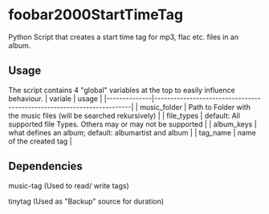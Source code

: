 # foobar2000StartTimeTag
Python Script that creates a start time tag for mp3, flac etc. files in an album.

## Usage
The script contains 4 "global" variables at the top to easily influence behaviour.
| variale      | usage                                                                 |
|--------------|-----------------------------------------------------------------------|
| music_folder | Path to Folder with the music files (will be searched rekursively)    |
| file_types   | default: All supported file Types. Others may or may not be supported |
| album_keys   | what defines an album; default: albumartist and album                  |
| tag_name     | name of the created tag                                               |

## Dependencies
music-tag (Used to read/ write tags)

tinytag (Used as "Backup" source for duration)

